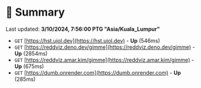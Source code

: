# 📖 Summary
Last updated: **3/10/2024, 7:56:00 PTG "Asia/Kuala_Lumpur"**

- `GET` [https://hst.ujol.dev](https://hst.ujol.dev) - **Up** (546ms)
- `GET` [https://reddviz.deno.dev/gimme](https://reddviz.deno.dev/gimme) - **Up** (2854ms)
- `GET` [https://reddviz.amar.kim/gimme](https://reddviz.amar.kim/gimme) - **Up** (675ms)
- `GET` [https://dumb.onrender.com](https://dumb.onrender.com) - **Up** (285ms)
